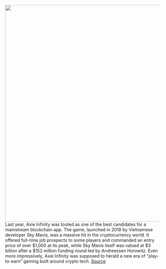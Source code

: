 <img src='https://cdn.vox-cdn.com/thumbor/CnhiL3irteYUc3yeENEa8dUbcdI=/0x0:3000x2000/1200x675/filters:focal(1187x1367:1667x1847)/cdn.vox-cdn.com/uploads/chorus_image/image/70726080/VRG_ILLO_5116_AxieInfinity.0.jpg' width='700px' /><br/>
Last year, Axie Infinity was touted as one of the best candidates for a mainstream blockchain app. The game, launched in 2018 by Vietnamese developer Sky Mavis, was a massive hit in the cryptocurrency world. It offered full-time job prospects to some players and commanded an entry price of over $1,000 at its peak, while Sky Mavis itself was valued at $3 billion after a $152 million funding round led by Andreessen Horowitz. Even more impressively, Axie Infinity was supposed to herald a new era of “play-to-earn” gaming built around crypto tech.
<a href='https://www.theverge.com/2022/4/8/23015468/axie-infinity-blockchain-nft-play-to-earn-game-economics-hack'> Source <a/>